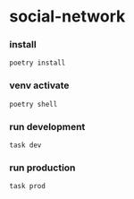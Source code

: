 # social-network

### install
```
poetry install
```

### venv activate
```
poetry shell
```

### run development
```
task dev
```

### run production
```
task prod
```
